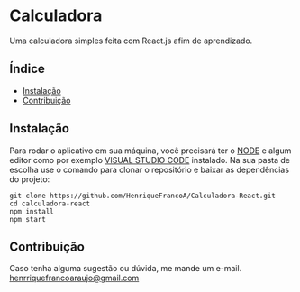 # Calculadora

Uma calculadora simples feita com React.js afim de aprendizado.

## Índice

- [Instalação](#instalação)
- [Contribuição](#contribuição)

## Instalação

Para rodar o aplicativo em sua máquina, você precisará ter o [NODE](https://nodejs.org/en) e algum editor como por exemplo [VISUAL STUDIO CODE](https://code.visualstudio.com/download) instalado.
Na sua pasta de escolha use o comando para clonar o repositório e baixar as dependências do projeto:
```
git clone https://github.com/HenriqueFrancoA/Calculadora-React.git
cd calculadora-react
npm install
npm start
```

## Contribuição
Caso tenha alguma sugestão ou dúvida, me mande um e-mail. 
henrriquefrancoaraujo@gmail.com
